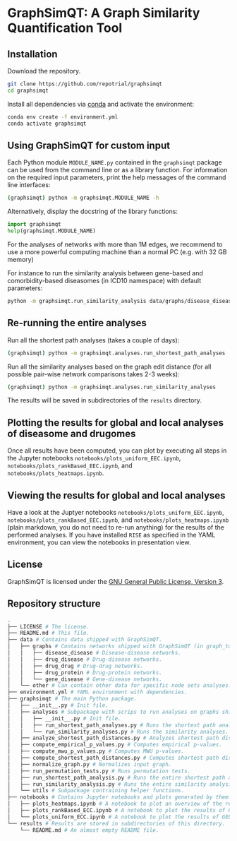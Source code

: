 # GraphSimQT: A Graph Similarity Quantification Tool



## Installation

Download the repository.

```sh
git clone https://github.com/repotrial/graphsimqt
cd graphsimqt
```

Install all dependencies via [conda](https://docs.conda.io/en/latest/) and activate the environment:

```sh
conda env create -f environment.yml
conda activate graphsimqt
```


## Using GraphSimQT for custom input

Each Python module `MODULE_NAME.py` contained in the `graphsimqt` package can be used from the command line or as a library function. For information on the required input parameters, print the help messages of the command line interfaces:

```sh
(graphsimqt) python -m graphsimqt.MODULE_NAME -h
```

Alternatively, display the docstring of the library functions:

```python
import graphsimqt
help(graphsimqt.MODULE_NAME)
```

For the analyses of networks with more than 1M edges, we recommend to use a more powerful computing machine than a normal PC (e.g. with 32 GB memory)

For instance to run the similarity analysis between gene-based and comorbidity-based diseasomes (in ICD10 namespace) with default parameters:
```sh
python -m graphsimqt.run_similarity_analysis data/graphs/disease_disease/icd10_est_comorbidity_based.gt data/graphs/disease_disease/icd10_gene_based.gt --dirname disease_gene_vs_disease_comorbidity_ICD10
```


## Re-running the entire analyses

Run all the shortest path analyses (takes a couple of days):

```sh
(graphsimqt) python -m graphsimqt.analyses.run_shortest_path_analyses
```

Run all the similarity analyses based on the graph edit distance (for all possible pair-wise network comparisons takes 2-3 weeks):

```sh
(graphsimqt) python -m graphsimqt.analyses.run_similarity_analyses
```

The results will be saved in subdirectories of the `results` directory.



## Plotting the results for global and local analyses of diseasome and drugomes

Once all results have been computed, you can plot by executing all steps in the Jupyter notebooks `notebooks/plots_uniform_EEC.ipynb`, `notebooks/plots_rankBased_EEC.ipynb`, and `notebooks/plots_heatmaps.ipynb`.


## Viewing the results for global and local analyses

Have a look at the Juptyer notebooks `notebooks/plots_uniform_EEC.ipynb`, `notebooks/plots_rankBased_EEC.ipynb`, and `notebooks/plots_heatmaps.ipynb` (plain markdown, you do not need to re-run anything) for the results of the performed analyses. If you have installed `RISE` as specified in the YAML environment, you can view the notebooks in presentation view.


## License

GraphSimQT is licensed under the [GNU General Public License, Version 3](https://www.gnu.org/licenses/gpl-3.0.en.html).



## Repository structure

```sh
.
├── LICENSE # The license.
├── README.md # This file.
├── data # Contains data shipped with GraphSimQT.
│   ├── graphs # Contains networks shipped with GraphSimQT (in graph_tool.gt format).
│   │   ├── disease_disease # Disease-disease networks.
│   │   ├── drug_disease # Drug-disease networks.
│   │   ├── drug_drug # Drug-drug networks.
│   │   ├── drug_protein # Drug-protein networks.
│   │   └── gene_disease # Gene-disease networks.   
│   └── other # Can contain other data for specific node sets analyses.
├── environment.yml # YAML environment with dependencies.
├── graphsimqt # The main Python package.
│   ├── __init__.py # Init file.
│   ├── analyses # Subpackage with scrips to run analyses on graphs shipped with GraphSimQT.
│   │   ├── __init__.py # Init file.
│   │   ├── run_shortest_path_analyses.py # Runs the shortest path analyses.
│   │   └── run_similarity_analyses.py # Runs the similarity analyses.
│   ├── analyze_shortest_path_distances.py # Analyzes shortest path distances.
│   ├── compute_empirical_p_values.py # Computes empirical p-values.
│   ├── compute_mwu_p_values.py # Computes MWU p-values.
│   ├── compute_shortest_path_distances.py # Computes shortest path distances.
│   ├── normalize_graph.py # Normalizes input graph.
│   ├── run_permutation_tests.py # Runs permutation tests.
│   ├── run_shortest_path_analysis.py # Runs the entire shortest path analyses pipeline.
│   ├── run_similarity_analysis.py # Runs the entire similarity analysis pipeline.
│   └── utils # Subpackage contraining helper functions.
├── notebooks # Contains Jupyter notebooks and plots generated by them.
│   ├── plots_heatmaps.ipynb # A notebook to plot an overview of the results on graphs shipped with GraphSimQT in heatmap format.
│   ├── plots_rankBased_ECC.ipynb # A notebook to plot the results of GED analyses (rank based edge edit cost) on graphs shipped with GraphSimQT.
│   └── plots_uniform_ECC.ipynb # A notebook to plot the results of GED analyses (uniform edge edit cost) on graphs shipped with GraphSimQT.
└── results # Results are stored in subdirectories of this directory.
    └── README.md # An almost empty README file.
```

